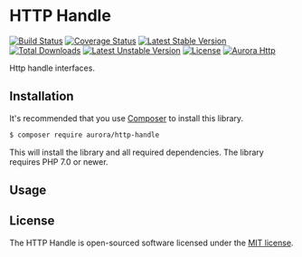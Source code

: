 HTTP Handle
===========
[![Build Status](https://travis-ci.org/aurorahttp/http-handle.svg)](https://travis-ci.org/aurorahttp/http-handle)
[![Coverage Status](https://coveralls.io/repos/github/aurorahttp/http-handle/badge.svg?branch=master)](https://coveralls.io/github/aurorahttp/http-handle?branch=master)
[![Latest Stable Version](https://poser.pugx.org/aurora/http-handle/v/stable.svg)](https://packagist.org/packages/aurora/http-handle)
[![Total Downloads](https://poser.pugx.org/aurora/http-handle/downloads.svg)](https://packagist.org/packages/aurora/http-handle) 
[![Latest Unstable Version](https://poser.pugx.org/aurora/http-handle/v/unstable.svg)](https://packagist.org/packages/aurora/http-handle)
[![License](https://poser.pugx.org/aurora/http-handle/license.svg)](https://packagist.org/packages/aurora/http-handle)
[![Aurora Http](https://img.shields.io/badge/Powered_by-Aurora_Http-green.svg?style=flat)](https://aurorahttp.com/)

Http handle interfaces.

Installation
------------
It's recommended that you use [Composer](https://getcomposer.org/) to install this library.

```bash
$ composer require aurora/http-handle
```

This will install the library and all required dependencies. The library requires PHP 7.0 or newer.

Usage
-----

License
-------
The HTTP Handle is open-sourced software licensed under the [MIT license](http://opensource.org/licenses/MIT).